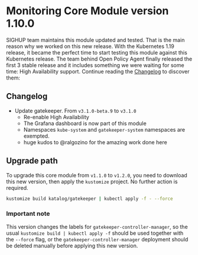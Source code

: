 # Monitoring Core Module version 1.10.0

SIGHUP team maintains this module updated and tested. That is the main reason why we worked on this new release.
With the Kubernetes 1.19 release, it became the perfect time to start testing this module against this Kubernetes
release. The team behind Open Policy Agent finally released the first 3 stable release and it includes something we
were waiting for some time: High Availability support.
Continue reading the [Changelog](#changelog) to discover them:

## Changelog

- Update gatekeeper. From `v3.1.0-beta.9` to `v3.1.0`
  - Re-enable High Availability
  - The Grafana dashboard is now part of this module
  - Namespaces `kube-system` and `gatekeeper-system` namespaces are exempted.
  - huge kudos to @ralgozino for the amazing work done here

## Upgrade path

To upgrade this core module from `v1.1.0` to `v1.2.0`, you need to download this new version, then apply the
`kustomize` project. No further action is required.

```bash
kustomize build katalog/gatekeeper | kubectl apply -f - --force
```

### Important note

This version changes the labels for `gatekeeper-controller-manager`, so the usual `kustomize build | kubectl apply -f`
should be used together with the `--force` flag, or the `gatekeeper-controller-manager` deployment should be deleted
manually before applying this new version.
